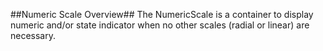 ##Numeric Scale Overview##
The NumericScale is a container to display numeric and/or state indicator when no other scales (radial or linear) are necessary.
